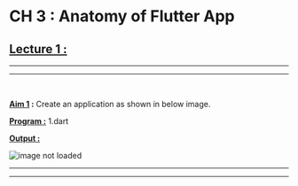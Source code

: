 CH 3 : Anatomy of Flutter App
=========================

## **<u>Lecture 1 :**</u>
***
*** 
<br>

**<u>Aim 1</u> :** Create an application as shown in below image.

**<u>Program :</u>** 1.dart

**<u>Output :</u>**

![image not loaded](https://user-images.githubusercontent.com/114163699/213465476-0fc90db3-721a-4a77-8584-078d28f878cd.png)

***
***
